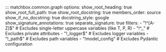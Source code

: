 
::: matchbox.common.graph
    options:
        show_root_heading: true
        show_root_full_path: true
        show_root_docstring: true
        members_order: source
        show_if_no_docstring: true
        docstring_style: google
        show_signature_annotations: true
        separate_signature: true
        filters:
            - "!^[A-Z]$"  # Excludes single-letter uppercase variables (like T, P, R)
            - "!^_"       # Excludes private attributes
            - "!_logger$"  # Excludes logger variables
            - "!_path$"    # Excludes path variables
            - "!model_config" # Excludes Pydantic configuration